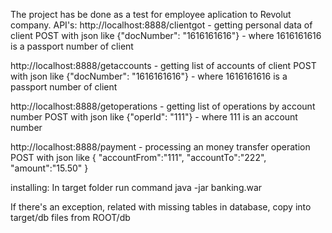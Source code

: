 The project has be done as a test for employee aplication to Revolut company.
API's:
http://localhost:8888/clientgot - getting personal data of client
POST with json like 
{"docNumber": "1616161616"} - where 1616161616 is a passport number of client

http://localhost:8888/getaccounts - getting list of accounts of client 
POST with json like
{"docNumber": "1616161616"} - where 1616161616 is a passport number of client

http://localhost:8888/getoperations - getting list of operations by account number
POST with json like
{"operId": "111"} - where 111 is an account number


http://localhost:8888/payment - processing an money transfer operation
POST with json like
{
"accountFrom":"111", 
"accountTo":"222", 
"amount":"15.50"
}

installing: 
In target folder run command
java -jar banking.war

If there's an exception, related with missing tables in database, copy into target/db files from ROOT/db 

